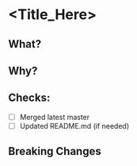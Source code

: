 # <Title_Here>
## What?
## Why?
## Checks:
- [ ] Merged latest master
- [ ] Updated README.md (if needed)
## Breaking Changes